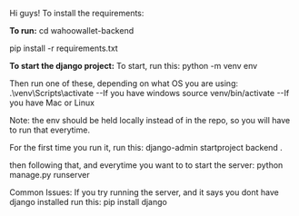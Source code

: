 Hi guys! 
To install the requirements:

**To run:**
cd wahoowallet-backend

pip install -r requirements.txt

**To start the django project:**
To start, run this:
python -m venv env

Then run one of these, depending on what OS you are using:
.\venv\Scripts\activate --If you have windows
source venv/bin/activate --If you have Mac or Linux

Note: the env should be held locally instead of in the repo, so you will have to run that everytime.

For the first time you run it, run this:
django-admin startproject backend .

then following that, and everytime you want to to start the server:
python manage.py runserver

Common Issues:
If you try running the server, and it says you dont have django installed run this:
pip install django